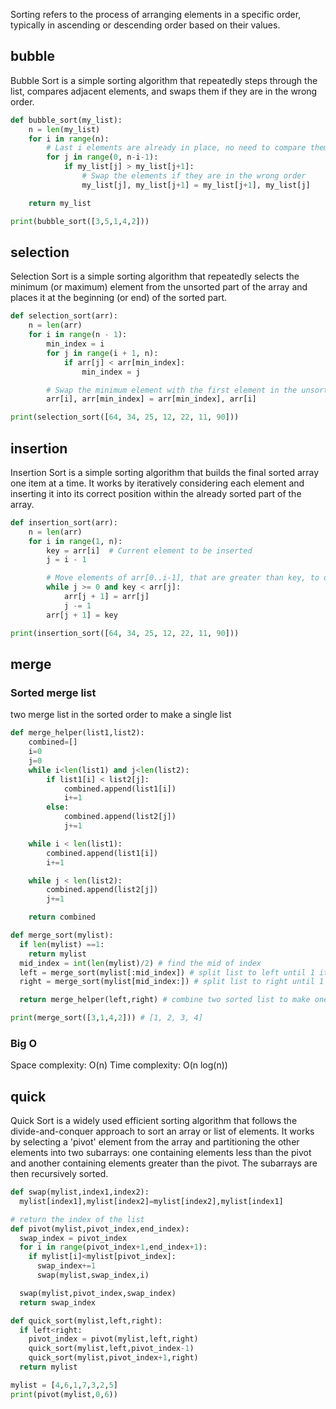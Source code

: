 Sorting refers to the process of arranging elements in a specific order, typically in ascending or descending order based on their values.

## bubble

Bubble Sort is a simple sorting algorithm that repeatedly steps through the list, compares adjacent elements, and swaps them if they are in the wrong order.

```python
def bubble_sort(my_list):
    n = len(my_list)
    for i in range(n):
        # Last i elements are already in place, no need to compare them
        for j in range(0, n-i-1):
            if my_list[j] > my_list[j+1]:
                # Swap the elements if they are in the wrong order
                my_list[j], my_list[j+1] = my_list[j+1], my_list[j]

    return my_list

print(bubble_sort([3,5,1,4,2]))
```

## selection

Selection Sort is a simple sorting algorithm that repeatedly selects the minimum (or maximum) element from the unsorted part of the array and places it at the beginning (or end) of the sorted part.

```python
def selection_sort(arr):
    n = len(arr)
    for i in range(n - 1):
        min_index = i
        for j in range(i + 1, n):
            if arr[j] < arr[min_index]:
                min_index = j

        # Swap the minimum element with the first element in the unsorted part
        arr[i], arr[min_index] = arr[min_index], arr[i]

print(selection_sort([64, 34, 25, 12, 22, 11, 90]))
```

## insertion

Insertion Sort is a simple sorting algorithm that builds the final sorted array one item at a time. It works by iteratively considering each element and inserting it into its correct position within the already sorted part of the array.

```python
def insertion_sort(arr):
    n = len(arr)
    for i in range(1, n):
        key = arr[i]  # Current element to be inserted
        j = i - 1

        # Move elements of arr[0..i-1], that are greater than key, to one position ahead of their current position
        while j >= 0 and key < arr[j]:
            arr[j + 1] = arr[j]
            j -= 1
        arr[j + 1] = key

print(insertion_sort([64, 34, 25, 12, 22, 11, 90]))
```

## merge 

### Sorted merge list

two merge list in the sorted order to make a single list

```python
def merge_helper(list1,list2):
    combined=[]
    i=0
    j=0
    while i<len(list1) and j<len(list2):
        if list1[i] < list2[j]:
            combined.append(list1[i])
            i+=1
        else:
            combined.append(list2[j])
            j+=1

    while i < len(list1):
        combined.append(list1[i])
        i+=1

    while j < len(list2):
        combined.append(list2[j])
        j+=1

    return combined

def merge_sort(mylist):
  if len(mylist) ==1:
    return mylist
  mid_index = int(len(mylist)/2) # find the mid of index
  left = merge_sort(mylist[:mid_index]) # split list to left until 1 item in sorted list
  right = merge_sort(mylist[mid_index:]) # split list to right until 1 item in sorted list

  return merge_helper(left,right) # combine two sorted list to make one

print(merge_sort([3,1,4,2])) # [1, 2, 3, 4]
```

### Big O

Space complexity: O(n)
Time complexity: O(n log(n))



## quick 

Quick Sort is a widely used efficient sorting algorithm that follows the divide-and-conquer approach to sort an array or list of elements. It works by selecting a 'pivot' element from the array and partitioning the other elements into two subarrays: one containing elements less than the pivot and another containing elements greater than the pivot. The subarrays are then recursively sorted.

```python
def swap(mylist,index1,index2):
  mylist[index1],mylist[index2]=mylist[index2],mylist[index1]

# return the index of the list
def pivot(mylist,pivot_index,end_index):
  swap_index = pivot_index
  for i in range(pivot_index+1,end_index+1):
    if mylist[i]<mylist[pivot_index]:
      swap_index+=1
      swap(mylist,swap_index,i)

  swap(mylist,pivot_index,swap_index)
  return swap_index

def quick_sort(mylist,left,right):
  if left<right:
    pivot_index = pivot(mylist,left,right)
    quick_sort(mylist,left,pivot_index-1)
    quick_sort(mylist,pivot_index+1,right)
  return mylist

mylist = [4,6,1,7,3,2,5]
print(pivot(mylist,0,6))
```

